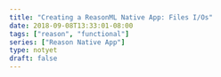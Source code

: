 ```yaml
---
title: "Creating a ReasonML Native App: Files I/Os"
date: 2018-09-08T13:33:01-08:00
tags: ["reason", "functional"]
series: ["Reason Native App"]
type: notyet
draft: false
---
```


